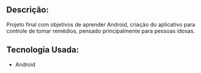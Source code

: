 ## Descrição:
Projeto final com objetivos de aprender Android, criação do aplicativo para controle de tomar remédios, pensado principalmente para pessoas idosas.

## Tecnologia Usada:
- Android

